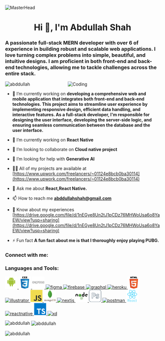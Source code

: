 ![MasterHead](https://firebasestorage.googleapis.com/v0/b/morinaga-9bd8a.appspot.com/o/design.jpg?alt=media&token=babe80d4-465c-411a-a78d-92d774f235bd)


<h1 align="center">Hi 👋, I'm Abdullah Shah</h1>
<h3 align="left">A passionate full-stack MERN developer with over 6 of experience in building robust and scalable web applications. I love turning complex problems into simple, beautiful, and intuitive designs. I am proficient in both front-end and back-end technologies, allowing me to tackle challenges across the entire stack.</h3>

<img align="right" alt="Coding" width="300"  src="https://cdn.dribbble.com/users/1162077/screenshots/3848914/programmer.gif">



<p align="left" > <img src="https://komarev.com/ghpvc/?username=abddullah&label=Profile%20views&color=0e75b6&style=flat" alt="abddullah" /> </p>

- 🔭 I’m currently working on **developing a comprehensive web and mobile application that integrates both front-end and back-end technologies. This project aims to streamline user experience by implementing responsive design, efficient data handling, and interactive features. As a full-stack developer, I'm responsible for designing the user interface, developing the server-side logic, and ensuring seamless communication between the database and the user interface.**

- 🌱 I’m currently working on **React Native**

- 👯 I’m looking to collaborate on **Cloud native project**

- 🤝 I’m looking for help with **Generative AI**

- 👨‍💻 All of my projects are available at [https://www.upwork.com/freelancers/~01124e8bcb0ba30114](https://www.upwork.com/freelancers/~01124e8bcb0ba30114)

- 💬 Ask me about **React,React Native.**

- 📫 How to reach me **abddullahshah@gmail.com**

- 📄 Know about my experiences [https://drive.google.com/file/d/1nEGye8Un2tJ1pCDz76MHWoUsa6o8YaEW/view?usp=sharing](https://drive.google.com/file/d/1nEGye8Un2tJ1pCDz76MHWoUsa6o8YaEW/view?usp=sharing)

- ⚡ Fun fact **A fun fact about me is that I thoroughly enjoy playing PUBG.**

<h3 align="left">Connect with me:</h3>
<p align="left">
</p>

<h3 align="left">Languages and Tools:</h3>
<p align="left"> <a href="https://developer.android.com" target="_blank" rel="noreferrer"> <img src="https://raw.githubusercontent.com/devicons/devicon/master/icons/android/android-original-wordmark.svg" alt="android" width="40" height="40"/> </a> <a href="https://www.w3schools.com/css/" target="_blank" rel="noreferrer"> <img src="https://raw.githubusercontent.com/devicons/devicon/master/icons/css3/css3-original-wordmark.svg" alt="css3" width="40" height="40"/> </a> <a href="https://expressjs.com" target="_blank" rel="noreferrer"> <img src="https://raw.githubusercontent.com/devicons/devicon/master/icons/express/express-original-wordmark.svg" alt="express" width="40" height="40"/> </a> <a href="https://www.figma.com/" target="_blank" rel="noreferrer"> <img src="https://www.vectorlogo.zone/logos/figma/figma-icon.svg" alt="figma" width="40" height="40"/> </a> <a href="https://firebase.google.com/" target="_blank" rel="noreferrer"> <img src="https://www.vectorlogo.zone/logos/firebase/firebase-icon.svg" alt="firebase" width="40" height="40"/> </a> <a href="https://graphql.org" target="_blank" rel="noreferrer"> <img src="https://www.vectorlogo.zone/logos/graphql/graphql-icon.svg" alt="graphql" width="40" height="40"/> </a> <a href="https://heroku.com" target="_blank" rel="noreferrer"> <img src="https://www.vectorlogo.zone/logos/heroku/heroku-icon.svg" alt="heroku" width="40" height="40"/> </a> <a href="https://www.w3.org/html/" target="_blank" rel="noreferrer"> <img src="https://raw.githubusercontent.com/devicons/devicon/master/icons/html5/html5-original-wordmark.svg" alt="html5" width="40" height="40"/> </a> <a href="https://www.adobe.com/in/products/illustrator.html" target="_blank" rel="noreferrer"> <img src="https://www.vectorlogo.zone/logos/adobe_illustrator/adobe_illustrator-icon.svg" alt="illustrator" width="40" height="40"/> </a> <a href="https://developer.mozilla.org/en-US/docs/Web/JavaScript" target="_blank" rel="noreferrer"> <img src="https://raw.githubusercontent.com/devicons/devicon/master/icons/javascript/javascript-original.svg" alt="javascript" width="40" height="40"/> </a> <a href="https://www.mongodb.com/" target="_blank" rel="noreferrer"> <img src="https://raw.githubusercontent.com/devicons/devicon/master/icons/mongodb/mongodb-original-wordmark.svg" alt="mongodb" width="40" height="40"/> </a> <a href="https://nextjs.org/" target="_blank" rel="noreferrer"> <img src="https://cdn.worldvectorlogo.com/logos/nextjs-2.svg" alt="nextjs" width="40" height="40"/> </a> <a href="https://nodejs.org" target="_blank" rel="noreferrer"> <img src="https://raw.githubusercontent.com/devicons/devicon/master/icons/nodejs/nodejs-original-wordmark.svg" alt="nodejs" width="40" height="40"/> </a> <a href="https://www.photoshop.com/en" target="_blank" rel="noreferrer"> <img src="https://raw.githubusercontent.com/devicons/devicon/master/icons/photoshop/photoshop-line.svg" alt="photoshop" width="40" height="40"/> </a> <a href="https://postman.com" target="_blank" rel="noreferrer"> <img src="https://www.vectorlogo.zone/logos/getpostman/getpostman-icon.svg" alt="postman" width="40" height="40"/> </a> <a href="https://reactjs.org/" target="_blank" rel="noreferrer"> <img src="https://raw.githubusercontent.com/devicons/devicon/master/icons/react/react-original-wordmark.svg" alt="react" width="40" height="40"/> </a> <a href="https://reactnative.dev/" target="_blank" rel="noreferrer"> <img src="https://reactnative.dev/img/header_logo.svg" alt="reactnative" width="40" height="40"/> </a> <a href="https://www.typescriptlang.org/" target="_blank" rel="noreferrer"> <img src="https://raw.githubusercontent.com/devicons/devicon/master/icons/typescript/typescript-original.svg" alt="typescript" width="40" height="40"/> </a> <a href="https://www.adobe.com/products/xd.html" target="_blank" rel="noreferrer"> <img src="https://cdn.worldvectorlogo.com/logos/adobe-xd.svg" alt="xd" width="40" height="40"/> </a> </p>

<p><img align="left" src="https://github-readme-stats.vercel.app/api/top-langs?username=abddullah&show_icons=true&locale=en&layout=compact" alt="abddullah" /></p>

<p>&nbsp;<img align="center" src="https://github-readme-stats.vercel.app/api?username=abddullah&show_icons=true&locale=en" alt="abddullah" /></p>

<p><img align="center" src="https://github-readme-streak-stats.herokuapp.com/?user=abddullah&" alt="abddullah" /></p>
